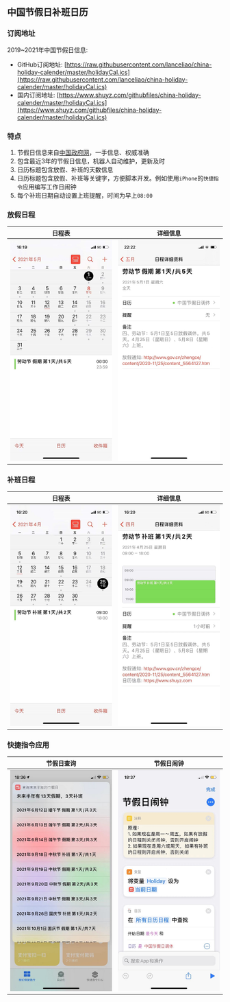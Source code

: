 ## 中国节假日补班日历

### 订阅地址
2019~2021年中国节假日信息:
- GitHub订阅地址: [https://raw.githubusercontent.com/lanceliao/china-holiday-calender/master/holidayCal.ics](https://raw.githubusercontent.com/lanceliao/china-holiday-calender/master/holidayCal.ics)
- 国内订阅地址: [https://www.shuyz.com/githubfiles/china-holiday-calender/master/holidayCal.ics](https://www.shuyz.com/githubfiles/china-holiday-calender/master/holidayCal.ics)

### 特点
1. 节假日信息来自[中国政府网](http://www.gov.cn/)，一手信息、权威准确
2. 包含最近3年的节假日信息，机器人自动维护，更新及时
3. 日历标题包含放假、补班的天数信息
4. 日历标题包含放假、补班等关键字，方便脚本开发。例如使用`iPhone`的`快捷指令`应用编写工作日闹钟
5. 每个补班日期自动设置上班提醒，时间为早上`08:00`

### 放假日程

日程表            |  详细信息
:-------------------------:|:-------------------------:
![](./holiday1.jpg)  |  ![](./holiday2.jpg)

### 补班日程

日程表            |  详细信息
:-------------------------:|:-------------------------:
![](./compensateday1.jpg)  |  ![](./compensateday2.jpg)

### 快捷指令应用

节假日查询            |  节假日闹钟
:-------------------------:|:-------------------------:
![](./queryHoliday.jpg)  |  ![](./holidayAlarm.jpg)
